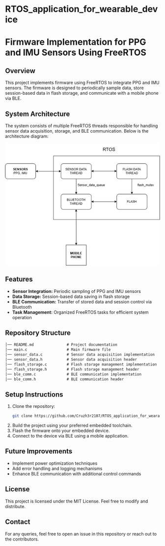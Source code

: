 # RTOS_application_for_wearable_device
# Firmware Implementation for PPG and IMU Sensors Using FreeRTOS

## Overview
This project implements firmware using FreeRTOS to integrate PPG and IMU sensors. The firmware is designed to periodically sample data, store session-based data in flash storage, and communicate with a mobile phone via BLE.

## System Architecture
The system consists of multiple FreeRTOS threads responsible for handling sensor data acquisition, storage, and BLE communication. Below is the architecture diagram:

![System Architecture](System_Arch.drawio.png)

## Features
- **Sensor Integration:** Periodic sampling of PPG and IMU sensors
- **Data Storage:** Session-based data saving in flash storage
- **BLE Communication:** Transfer of stored data and session control via Bluetooth
- **Task Management:** Organized FreeRTOS tasks for efficient system operation

## Repository Structure
```
│── README.md               # Project documentation
│── main.c                  # Main firmware file
│── sensor_data.c           # Sensor data acquisition implementation
│── sensor_data.h           # Sensor data acquisition header
│── flash_storage.c         # Flash storage management implementation
│── flash_storage.h         # Flash storage management header
│── ble_comm.c              # BLE communication implementation
│── ble_comm.h              # BLE communication header
```

## Setup Instructions
1. Clone the repository:
   ```sh
   git clone https://github.com/Cruzh3r2107/RTOS_application_for_wearable_device
   ```
2. Build the project using your preferred embedded toolchain.
3. Flash the firmware onto your embedded device.
4. Connect to the device via BLE using a mobile application.

## Future Improvements
- Implement power optimization techniques
- Add error handling and logging mechanisms
- Enhance BLE communication with additional control commands

## License
This project is licensed under the MIT License. Feel free to modify and distribute.

## Contact
For any queries, feel free to open an issue in this repository or reach out to the contributors.


